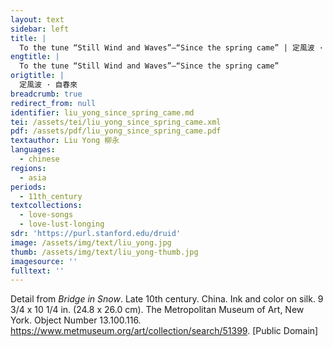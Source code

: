 ```yaml
---
layout: text
sidebar: left
title: |
  To the tune “Still Wind and Waves”—“Since the spring came” | 定風波 · 自春來
engtitle: |
  To the tune “Still Wind and Waves”—“Since the spring came”
origtitle: |
  定風波 · 自春來
breadcrumb: true
redirect_from: null
identifier: liu_yong_since_spring_came.md
tei: /assets/tei/liu_yong_since_spring_came.xml
pdf: /assets/pdf/liu_yong_since_spring_came.pdf
textauthor: Liu Yong 柳永
languages:
  - chinese
regions:
  - asia
periods:
  - 11th_century
textcollections:
  - love-songs
  - love-lust-longing
sdr: 'https://purl.stanford.edu/druid'
image: /assets/img/text/liu_yong.jpg
thumb: /assets/img/text/liu_yong-thumb.jpg
imagesource: ''
fulltext: ''
---
```

Detail from _Bridge in Snow_. Late 10th century. China. Ink and color on silk. 9 3/4 x 10 1/4 in. (24.8 x 26.0 cm). The Metropolitan Museum of Art, New York. Object Number 13.100.116. https://www.metmuseum.org/art/collection/search/51399. [Public Domain]

 
 

